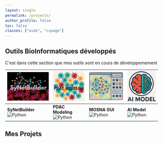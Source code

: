 ```yaml
---
layout: single
permalink: /projects/
author_profile: false
toc: false 
classes: ["wide", "cvpage"]
---
```


## Outils BioInformatiques développés

C'est dans cette section que mes outils sont en cours de développemement 

| [![SyNetBuilder](/assets/images/logo_SyNetBuilder.png)](https://github.com/OwenGriere/SyNetBuilder) | [![PDAC_modeling](/assets/images/logo_PDAC_Modeling.png)](https://github.com/OwenGriere/PDAC_Modeling) | [![MOSNA_GUI](/assets/images/logo_Mosna_GUI.png)](https://github.com/OwenGriere/MOSNA_GUI) | [![AI_Model](/assets/images/logo_AI_model.png)](https://github.com/OwenGriere/Model_Training) |
|-------------------------|--------------------------------|--------------------------------------|--------------------------------------|
| **SyNetBuilder** ![Python](https://img.shields.io/badge/Python-3776AB?logo=python&logoColor=white) | **PDAC Modeling** ![Python](https://img.shields.io/badge/Python-3776AB?logo=python&logoColor=white) | **MOSNA GUI** ![Python](https://img.shields.io/badge/Python-3776AB?logo=python&logoColor=white) | **AI Model** ![Python](https://img.shields.io/badge/Python-3776AB?logo=python&logoColor=white) |

## Mes Projets